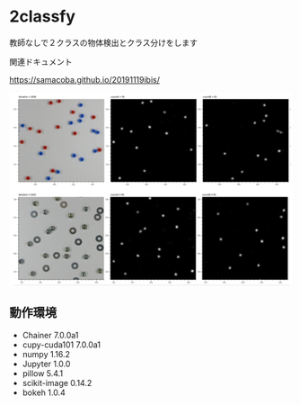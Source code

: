 # 2classfy
教師なしで２クラスの物体検出とクラス分けをします

関連ドキュメント

https://samacoba.github.io/20191119ibis/

<img src="sample.png">


## 動作環境

- Chainer 7.0.0a1
- cupy-cuda101 7.0.0a1
- numpy 1.16.2
- Jupyter 1.0.0
- pillow 5.4.1
- scikit-image 0.14.2
- bokeh 1.0.4
